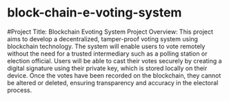 # block-chain-e-voting-system
#Project Title: Blockchain Evoting System Project Overview: This project aims to develop a decentralized, tamper-proof voting system using blockchain technology. The system will enable users to vote remotely without the need for a trusted intermediary such as a polling station or election official. Users will be able to cast their votes securely by creating a digital signature using their private key, which is stored locally on their device. Once the votes have been recorded on the blockchain, they cannot be altered or deleted, ensuring transparency and accuracy in the electoral process.
